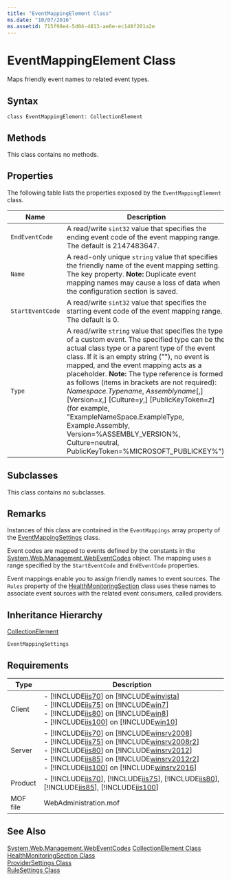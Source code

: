 ```yaml
---
title: "EventMappingElement Class"
ms.date: "10/07/2016"
ms.assetid: 715f98e4-5d04-4813-ae6e-ec148f201a2e
---
```

# EventMappingElement Class
Maps friendly event names to related event types.  
  
## Syntax  
  
```vbs  
class EventMappingElement: CollectionElement  
```  
  
## Methods  
 This class contains no methods.  
  
## Properties  
 The following table lists the properties exposed by the `EventMappingElement` class.  
  
|Name|Description|  
|----------|-----------------|  
|`EndEventCode`|A read/write `sint32` value that specifies the ending event code of the event mapping range. The default is 2147483647.|  
|`Name`|A read-only unique `string` value that specifies the friendly name of the event mapping setting. The key property. **Note:**  Duplicate event mapping names may cause a loss of data when the configuration section is saved.|  
|`StartEventCode`|A read/write `sint32` value that specifies the starting event code of the event mapping range. The default is 0.|  
|`Type`|A read/write `string` value that specifies the type of a custom event. The specified type can be the actual class type or a parent type of the event class. If it is an empty string (""), no event is mapped, and the event mapping acts as a placeholder. **Note:**  The type reference is formed as follows (items in brackets are not required): *Namespace*.*Typename*, *Assemblyname*[,] [Version=*x*,] [Culture=*y*,] [PublicKeyToken=*z*] (for example, "ExampleNameSpace.ExampleType, Example.Assembly, Version=%ASSEMBLY_VERSION%, Culture=neutral, PublicKeyToken=%MICROSOFT_PUBLICKEY%").|  
  
## Subclasses  
 This class contains no subclasses.  
  
## Remarks  
 Instances of this class are contained in the `EventMappings` array property of the [EventMappingSettings](../wmi-provider/eventmappingsettings-class.md) class.  
  
 Event codes are mapped to events defined by the constants in the [System.Web.Management.WebEventCodes](/dotnet/api/system.web.management.webeventcodes) object. The mapping uses a range specified by the `StartEventCode` and `EndEventCode` properties.  
  
 Event mappings enable you to assign friendly names to event sources. The `Rules` property of the [HealthMonitoringSection](../wmi-provider/healthmonitoringsection-class.md) class uses these names to associate event sources with the related event consumers, called providers.  
  
## Inheritance Hierarchy  
 [CollectionElement](../wmi-provider/collectionelement-class.md)  
  
 `EventMappingSettings`  
  
## Requirements  
  
|Type|Description|  
|----------|-----------------|  
|Client|-   [!INCLUDE[iis70](../wmi-provider/includes/iis70-md.md)] on [!INCLUDE[winvista](../wmi-provider/includes/winvista-md.md)]<br />-   [!INCLUDE[iis75](../wmi-provider/includes/iis75-md.md)] on [!INCLUDE[win7](../wmi-provider/includes/win7-md.md)]<br />-   [!INCLUDE[iis80](../wmi-provider/includes/iis80-md.md)] on [!INCLUDE[win8](../wmi-provider/includes/win8-md.md)]<br />-   [!INCLUDE[iis100](../wmi-provider/includes/iis100-md.md)] on [!INCLUDE[win10](../wmi-provider/includes/win10-md.md)]|  
|Server|-   [!INCLUDE[iis70](../wmi-provider/includes/iis70-md.md)] on [!INCLUDE[winsrv2008](../wmi-provider/includes/winsrv2008-md.md)]<br />-   [!INCLUDE[iis75](../wmi-provider/includes/iis75-md.md)] on [!INCLUDE[winsrv2008r2](../wmi-provider/includes/winsrv2008r2-md.md)]<br />-   [!INCLUDE[iis80](../wmi-provider/includes/iis80-md.md)] on [!INCLUDE[winsrv2012](../wmi-provider/includes/winsrv2012-md.md)]<br />-   [!INCLUDE[iis85](../wmi-provider/includes/iis85-md.md)] on [!INCLUDE[winsrv2012r2](../wmi-provider/includes/winsrv2012r2-md.md)]<br />-   [!INCLUDE[iis100](../wmi-provider/includes/iis100-md.md)] on [!INCLUDE[winsrv2016](../wmi-provider/includes/winsrv2016-md.md)]|  
|Product|-   [!INCLUDE[iis70](../wmi-provider/includes/iis70-md.md)], [!INCLUDE[iis75](../wmi-provider/includes/iis75-md.md)], [!INCLUDE[iis80](../wmi-provider/includes/iis80-md.md)], [!INCLUDE[iis85](../wmi-provider/includes/iis85-md.md)], [!INCLUDE[iis100](../wmi-provider/includes/iis100-md.md)]|  
|MOF file|WebAdministration.mof|  
  
## See Also  
 [System.Web.Management.WebEventCodes](/dotnet/api/system.web.management.webeventcodes)
 [CollectionElement Class](../wmi-provider/collectionelement-class.md)   
 [HealthMonitoringSection Class](../wmi-provider/healthmonitoringsection-class.md)   
 [ProviderSettings Class](../wmi-provider/providersettings-class.md)   
 [RuleSettings Class](../wmi-provider/rulesettings-class.md)